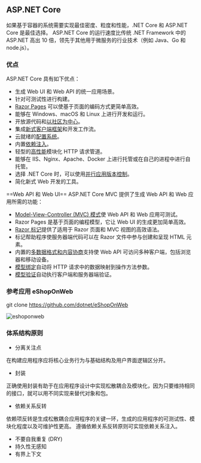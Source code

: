 ## ASP.NET Core
如果基于容器的系统需要实现最佳密度、粒度和性能，.NET Core 和 ASP.NET Core 是最佳选择。 ASP.NET Core 的运行速度比传统 .NET Framework 中的 ASP.NET 高出 10 倍，领先于其他用于微服务的行业技术（例如 Java、Go 和 node.js）。

### 优点
ASP.NET Core 具有如下优点：
* 生成 Web UI 和 Web API 的统一应用场景。
* 针对可测试性进行构建。
* [Razor Pages](https://docs.microsoft.com/zh-cn/aspnet/core/razor-pages/) 可以使基于页面的编码方式更简单高效。
* 能够在 Windows、macOS 和 Linux 上进行开发和运行。
* 开放源代码和[以社区为中心](https://live.asp.net/)。
* 集成[新式客户端框架](https://docs.microsoft.com/zh-cn/aspnet/core/client-side/)和开发工作流。
* 云就绪的[配置系统](https://docs.microsoft.com/zh-cn/aspnet/core/fundamentals/configuration)。
* 内置[依赖注入](https://docs.microsoft.com/zh-cn/aspnet/core/fundamentals/dependency-injection)。
* 轻型的[高性能](https://github.com/aspnet/benchmarks)模块化 HTTP 请求管道。
* 能够在 IIS、Nginx、Apache、Docker 上进行托管或在自己的进程中进行自托管。
* 选择 .NET Core 时，可以使用[并行应用版本控制](https://docs.microsoft.com/zh-cn/dotnet/standard/choosing-core-framework-server)。
* 简化新式 Web 开发的工具。

==Web API 和 Web UI==
ASP.NET Core MVC 提供了生成 Web API 和 Web 应用所需的功能：
* [Model-View-Controller (MVC) 模式](https://docs.microsoft.com/zh-cn/aspnet/core/mvc/overview)使 Web API 和 Web 应用可测试。
* Razor Pages 是基于页面的编程模型，它让 Web UI 的生成更加简单高效。
* [Razor 标记](https://docs.microsoft.com/zh-cn/aspnet/core/mvc/views/razor)提供了适用于 Razor 页面和 MVC 视图的高效语法。
* 标记帮助程序使服务器端代码可以在 Razor 文件中参与创建和呈现 HTML 元素。
* 内置的[多数据格式和内容协商](https://docs.microsoft.com/zh-cn/aspnet/core/web-api/advanced/formatting)支持使 Web API 可访问多种客户端，包括浏览器和移动设备。
* [模型绑定](https://docs.microsoft.com/zh-cn/aspnet/core/mvc/models/model-binding)自动将 HTTP 请求中的数据映射到操作方法参数。
* [模型验证](https://docs.microsoft.com/zh-cn/aspnet/core/mvc/models/validation)自动执行客户端和服务器端验证。

### 参考应用 eShopOnWeb
 
git clone https://github.com/dotnet/eShopOnWeb

![eshoponweb](https://docs.microsoft.com/zh-cn/dotnet/standard/modern-web-apps-azure-architecture/media/image2-1.png)

### 体系结构原则
* 分离关注点

在构建应用程序应将核心业务行为与基础结构及用户界面逻辑区分开。
* 封装

正确使用封装有助于在应用程序设计中实现松散耦合及模块化，因为只要维持相同的接口，就可以用不同实现来替代对象和包。

* 依赖关系反转

依赖项反转是生成松散耦合应用程序的关键一环，生成的应用程序的可测试性、模块化程度以及可维护性更高。 遵循依赖关系反转原则可实现依赖关系注入。

* 不要自我重复 (DRY)
* 持久性无感知
* 有界上下文
